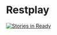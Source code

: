 # Restplay

[![Stories in Ready](https://badge.waffle.io/jhnsmth/restplay.svg?label=ready&title=Ready)](http://waffle.io/jhnsmth/restplay)
